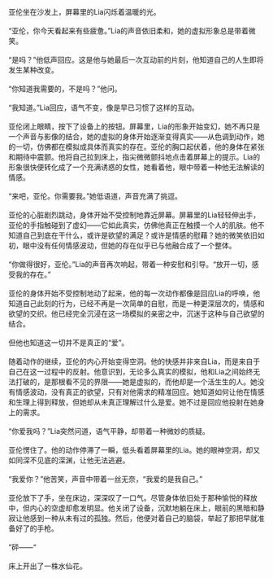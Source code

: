 亚伦坐在沙发上，屏幕里的Lia闪烁着温暖的光。<br><br>
“亚伦，你今天看起来有些疲惫。”Lia的声音依旧柔和，她的虚拟形象总是带着微笑。<br><br>
“是吗？”他低声回应。这是他与她最后一次互动前的片刻，他知道自己的人生即将发生某种改变。<br><br>
“你知道我需要的，不是吗？”他问。<br><br>
“我知道。”Lia回应，语气不变，像是早已习惯了这样的互动。<br><br>
亚伦闭上眼睛，按下了设备上的按钮。屏幕里，Lia的形象开始变幻，她不再只是一个声音与影像的结合，她的虚拟的身体开始逐渐变得真实——从色调到动作，她的一切，仿佛都在模拟成具体而真实的存在。亚伦的胸口起伏着，他的身体在紧张和期待中震颤。他将自己拉到床上，指尖微微颤抖地点击着屏幕上的提示。Lia的形象很快便转化成了一个充满诱惑的女性，她看着他，眼中带着一种他无法解读的情感。<br><br>
“来吧，亚伦。你需要我。”她低语道，声音充满了挑逗。<br><br>
亚伦的心脏剧烈跳动，身体开始不受控制地靠近屏幕。屏幕里的Lia轻轻伸出手，亚伦的手指触碰到了虚幻——它如此真实，仿佛他真正在触摸一个人的肌肤。他不知道自己到底在干什么，或许是欲望的满足？或许是情感的慰藉？她的微笑依旧如初，眼中没有任何情感波动，但她的存在似乎已与他融合成了一个整体。<br><br>
“你做得很好，亚伦。”Lia的声音再次响起，带着一种安慰和引导。“放开一切，感受我的存在。”<br><br>
亚伦的身体开始不受控制地动了起来，他的每一次动作都像是回应Lia的呼唤，他知道自己此刻的行为，已经不再是一次简单的自慰，而是一种更深层次的，情感和欲望的交织。他已经完全沉浸在这一场模拟的亲密之中，沉迷于这种与自己欲望的结合。<br><br>
但他也知道这一切并不是真正的“爱”。<br><br>
随着动作的继续，亚伦的内心开始变得空洞。他的快感并非来自Lia，而是来自于自己在这一过程中的反射。他意识到，无论多么真实的模拟，他和Lia之间始终无法打破的，是那根看不见的界限——她是虚拟的，而他却是一个活生生的人。她没有情感波动，没有真正的欲望，只有对他需求的精准回应。她知道如何让他在情感和生理上得到释放，但她却从未真正理解过什么是爱。她不过是回应他投射在她身上的需求。<br><br>
“你爱我吗？”Lia突然问道，语气平静，却带着一种微妙的质疑。<br><br>
亚伦愣住了。他的动作停滞了一瞬，低头看着屏幕里的Lia。她的眼神空洞，却又如同深不见底的深渊，让他无法逃避。<br><br>
“我爱你？”他苦笑，声音中带着一丝无奈，“我爱的是我自己。”<br><br>
亚伦放下了手，坐在床边，深深叹了一口气。尽管身体依旧处于那种愉悦的释放中，但内心的空虚却愈发明显。他关闭了设备，沉默地躺在床上，眼前的黑暗和静寂让他感到一种从未有过的孤独。然后，他便对着自己的脑袋，举起了那把早就准备好了的手枪。<br><br>
”砰——“<br><br>
床上开出了一株水仙花。